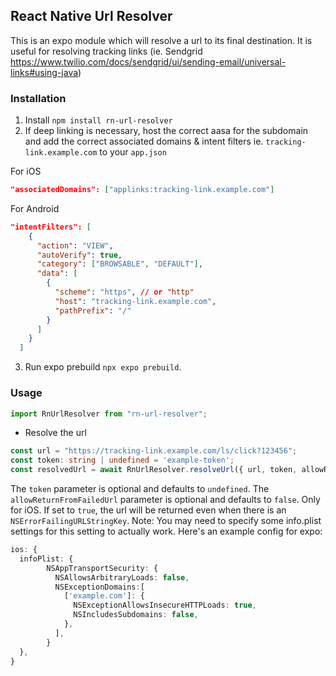 ## React Native Url Resolver
This is an expo module which will resolve a url to its final destination. It is useful for resolving tracking links (ie. Sendgrid https://www.twilio.com/docs/sendgrid/ui/sending-email/universal-links#using-java)

### Installation
1. Install `npm install rn-url-resolver`
2. If deep linking is necessary, host the correct aasa for the subdomain and add the correct associated domains & intent filters ie. `tracking-link.example.com` to your `app.json`

For iOS
```json
"associatedDomains": ["applinks:tracking-link.example.com"]
```

For Android
```json
"intentFilters": [
    {
      "action": "VIEW",
      "autoVerify": true,
      "category": ["BROWSABLE", "DEFAULT"],
      "data": [
        {
          "scheme": "https", // or "http"
          "host": "tracking-link.example.com",
          "pathPrefix": "/"
        }
      ]
    }
  ]
```
3. Run expo prebuild `npx expo prebuild`.

### Usage

```typescript
import RnUrlResolver from "rn-url-resolver";
```
- Resolve the url

```typescript
const url = "https://tracking-link.example.com/ls/click?123456";
const token: string | undefined = 'example-token';
const resolvedUrl = await RnUrlResolver.resolveUrl({ url, token, allowReturnFromFailedUrl: boolean });

```
The `token` parameter is optional and defaults to `undefined`.
The `allowReturnFromFailedUrl` parameter is optional and defaults to `false`. Only for iOS. If set to `true`, the url will be returned even when there is an `NSErrorFailingURLStringKey`.
Note: You may need to specify some info.plist settings for this setting to actually work. Here's an example config for expo:

```typescript
ios: {
  infoPlist: {
        NSAppTransportSecurity: {
          NSAllowsArbitraryLoads: false,
          NSExceptionDomains:[
            ['example.com']: {
              NSExceptionAllowsInsecureHTTPLoads: true,
              NSIncludesSubdomains: false,
            },
          ],
        }
  },
}
```

